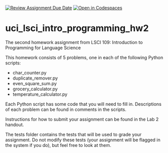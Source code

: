 [![Review Assignment Due Date](https://classroom.github.com/assets/deadline-readme-button-22041afd0340ce965d47ae6ef1cefeee28c7c493a6346c4f15d667ab976d596c.svg)](https://classroom.github.com/a/CuKE3mP7)
[![Open in Codespaces](https://classroom.github.com/assets/launch-codespace-2972f46106e565e64193e422d61a12cf1da4916b45550586e14ef0a7c637dd04.svg)](https://classroom.github.com/open-in-codespaces?assignment_repo_id=17854515)
# uci_lsci_intro_programming_hw2
The second homework assignment from LSCI 109: Introduction to Programming for Language Science

This homework consists of 5 problems, one in each of the following Python scripts:
* char_counter.py
* duplicate_remover.py
* even_square_sum.py
* grocery_calculator.py
* temperature_calculator.py

Each Python script has some code that you will need to fill in. Descriptions of each problem can be found in comments in the scripts.

Instructions for how to submit your assignment can be found in the Lab 2 handout.

The tests folder contains the tests that will be used to grade your assignment. Do not modify these tests (your assignment will be flagged in the system if you do), but feel free to look at them.
